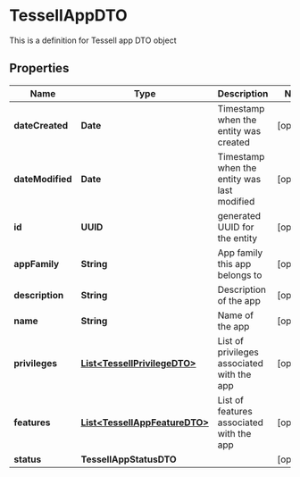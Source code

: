 

# TessellAppDTO

This is a definition for Tessell app DTO object

## Properties

Name | Type | Description | Notes
------------ | ------------- | ------------- | -------------
**dateCreated** | **Date** | Timestamp when the entity was created |  [optional]
**dateModified** | **Date** | Timestamp when the entity was last modified |  [optional]
**id** | **UUID** | generated UUID for the entity |  [optional]
**appFamily** | **String** | App family this app belongs to |  [optional]
**description** | **String** | Description of the app |  [optional]
**name** | **String** | Name of the app |  [optional]
**privileges** | [**List&lt;TessellPrivilegeDTO&gt;**](TessellPrivilegeDTO.md) | List of privileges associated with the app |  [optional]
**features** | [**List&lt;TessellAppFeatureDTO&gt;**](TessellAppFeatureDTO.md) | List of features associated with the app |  [optional]
**status** | **TessellAppStatusDTO** |  |  [optional]



